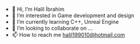 - 👋 Hi, I’m Halil İbrahim
- 👀 I’m interested in Game development and design
- 🌱 I’m currently learning C++, Unreal Engine
- 💞️ I’m looking to collaborate on ...
- 📫 How to reach me halil199010@hotmail.com

<!---
SelamWorld/SelamWorld is a ✨ special ✨ repository because its `README.md` (this file) appears on your GitHub profile.
You can click the Preview link to take a look at your changes.
--->
